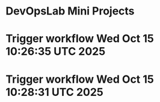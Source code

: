 # DevOpsLab Mini Projects
# Trigger workflow Wed Oct 15 10:26:35 UTC 2025
# Trigger workflow Wed Oct 15 10:28:31 UTC 2025
